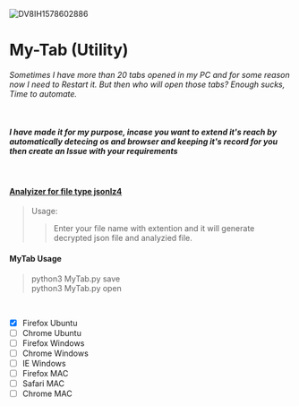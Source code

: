 ![DV8IH1578602886](https://user-images.githubusercontent.com/41824020/72103010-4e290c00-334e-11ea-9e15-d492433fdaf7.jpg)

# My-Tab (Utility)
*Sometimes I have more than 20 tabs opened in my PC and for some reason now I need to Restart it. But then who will open those tabs? Enough sucks, Time to automate.*


</br>

#### *I have made it for my purpose, incase you want to extend it's reach by automatically detecing os and browser and keeping it's record for you then create an Issue with your requirements*
</br>


#### [Analyizer for file type jsonlz4](https://github.com/D-E-F-E-A-T/My-Browser-Tabs/blob/master/analyzer.py)
> Usage:
> > Enter your file name with extention and it will generate decrypted json file and analyzied file.

#### MyTab Usage
> python3 MyTab.py save</br>
> python3 MyTab.py open

</br>

- [x] Firefox Ubuntu
- [ ] Chrome Ubuntu
- [ ] Firefox Windows
- [ ] Chrome Windows
- [ ] IE Windows
- [ ] Firefox MAC
- [ ] Safari MAC
- [ ] Chrome MAC
